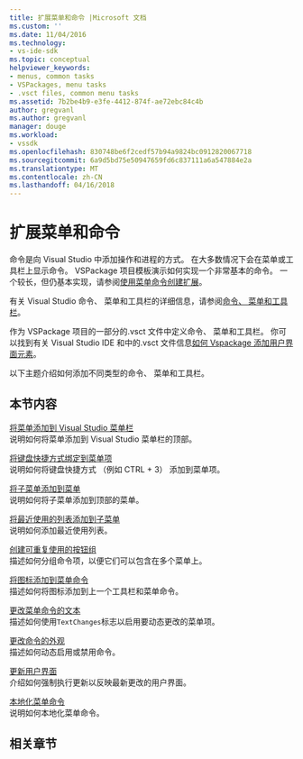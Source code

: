 ```yaml
---
title: 扩展菜单和命令 |Microsoft 文档
ms.custom: ''
ms.date: 11/04/2016
ms.technology:
- vs-ide-sdk
ms.topic: conceptual
helpviewer_keywords:
- menus, common tasks
- VSPackages, menu tasks
- .vsct files, common menu tasks
ms.assetid: 7b2be4b9-e3fe-4412-874f-ae72ebc84c4b
author: gregvanl
ms.author: gregvanl
manager: douge
ms.workload:
- vssdk
ms.openlocfilehash: 830748be6f2cedf57b94a9824bc0912820067718
ms.sourcegitcommit: 6a9d5bd75e50947659fd6c837111a6a547884e2a
ms.translationtype: MT
ms.contentlocale: zh-CN
ms.lasthandoff: 04/16/2018
---
```

# <a name="extending-menus-and-commands"></a>扩展菜单和命令
命令是向 Visual Studio 中添加操作和进程的方式。 在大多数情况下会在菜单或工具栏上显示命令。 VSPackage 项目模板演示如何实现一个非常基本的命令。 一个较长，但仍基本实现，请参阅[使用菜单命令创建扩展](../extensibility/creating-an-extension-with-a-menu-command.md)。  
  
 有关 Visual Studio 命令、 菜单和工具栏的详细信息，请参阅[命令、 菜单和工具栏](../extensibility/internals/commands-menus-and-toolbars.md)。  
  
 作为 VSPackage 项目的一部分的.vsct 文件中定义命令、 菜单和工具栏。 你可以找到有关 Visual Studio IDE 和中的.vsct 文件信息[如何 Vspackage 添加用户界面元素](../extensibility/internals/how-vspackages-add-user-interface-elements.md)。  
  
 以下主题介绍如何添加不同类型的命令、 菜单和工具栏。  
  
## <a name="in-this-section"></a>本节内容  
 [将菜单添加到 Visual Studio 菜单栏](../extensibility/adding-a-menu-to-the-visual-studio-menu-bar.md)  
 说明如何将菜单添加到 Visual Studio 菜单栏的顶部。  
  
 [将键盘快捷方式绑定到菜单项](../extensibility/binding-keyboard-shortcuts-to-menu-items.md)  
 说明如何将键盘快捷方式 （例如 CTRL + 3） 添加到菜单项。  
  
 [将子菜单添加到菜单](../extensibility/adding-a-submenu-to-a-menu.md)  
 说明如何将子菜单添加到顶部的菜单。  
  
 [将最近使用的列表添加到子菜单](../extensibility/adding-a-most-recently-used-list-to-a-submenu.md)  
 说明如何添加最近使用列表。  
  
 [创建可重复使用的按钮组](../extensibility/creating-reusable-groups-of-buttons.md)  
 描述如何分组命令项，以便它们可以包含在多个菜单上。  
  
 [将图标添加到菜单命令](../extensibility/adding-icons-to-menu-commands.md)  
 描述如何将图标添加到上一个工具栏和菜单命令。  
  
 [更改菜单命令的文本](../extensibility/changing-the-text-of-a-menu-command.md)  
 描述如何使用`TextChanges`标志以启用要动态更改的菜单项。  
  
 [更改命令的外观](../extensibility/changing-the-appearance-of-a-command.md)  
 描述如何动态启用或禁用命令。  
  
 [更新用户界面](../extensibility/updating-the-user-interface.md)  
 介绍如何强制执行更新以反映最新更改的用户界面。  
  
 [本地化菜单命令](../extensibility/localizing-menu-commands.md)  
 说明如何本地化菜单命令。  
  
## <a name="related-sections"></a>相关章节